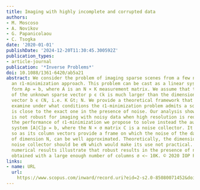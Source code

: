 ```yaml
---
title: Imaging with highly incomplete and corrupted data
authors:
- M. Moscoso
- A. Novikov
- G. Papanicolaou
- C. Tsogka
date: '2020-01-01'
publishDate: '2024-12-20T11:30:45.300592Z'
publication_types:
- article-journal
publication: '*Inverse Problems*'
doi: 10.1088/1361-6420/ab5a21
abstract: We consider the problem of imaging sparse scenes from a few noisy data using
  an ℓ1-minimization approach. This problem can be cast as a linear system of the
  form Ap = b, where A is an N × K measurement matrix. We assume that the dimension
  of the unknown sparse vector p ϵ ℂk is much larger than the dimension of the data
  vector b ϵ ℂN, i.e. K Gt; N. We provide a theoretical framework that allows us to
  examine under what conditions the ℓ1-minimization problem admits a solution that
  is close to the exact one in the presence of noise. Our analysis shows that ℓ1-minimization
  is not robust for imaging with noisy data when high resolution is required. To improve
  the performance of ℓ1-minimization we propose to solve instead the augmented linear
  system [A|C]p = b, where the N × σ matrix C is a noise collector. It is constructed
  so as its column vectors provide a frame on which the noise of the data, a vector
  of dimension N, can be well approximated. Theoretically, the dimension σ of the
  noise collector should be eN which would make its use not practical. However, our
  numerical results illustrate that robust results in the presence of noise can be
  obtained with a large enough number of columns σ ≺∼ 10K. © 2020 IOP Publishing Ltd.
links:
- name: URL
  url: 
    https://www.scopus.com/inward/record.uri?eid=2-s2.0-85080071452&doi=10.1088%2f1361-6420%2fab5a21&partnerID=40&md5=212247134257d02c2c96a827d50bbbfa
---
```

